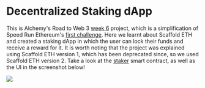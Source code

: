 # Decentralized Staking dApp

This is Alchemy's Road to Web 3 [week 6](https://docs.alchemy.com/docs/how-to-build-a-staking-dapp) project, which is a simplification of Speed Run Ethereum's [first challenge](https://speedrunethereum.com/challenge/decentralized-staking). Here we learnt about Scaffold ETH and created a staking dApp in which the user can lock their funds and receive a reward for it. It is worth noting that the project was explained using Scaffold ETH version 1, which has been deprecated since, so we used Scaffold ETH version 2. Take a look at the [staker](https://github.com/arynyestos/RoadToWeb3StakingDapp/blob/main/packages/hardhat/contracts/Staker.sol) smart contract, as well as the UI in the screenshot below!

<img align="center" src="https://github.com/arynyestos/RoadToWeb3StakingDapp/assets/33223441/7b7b84a3-50ae-4c01-847c-14ec55023243g" />

